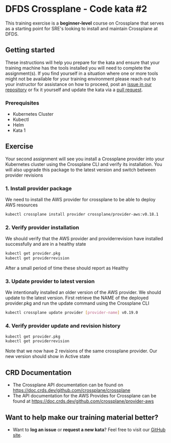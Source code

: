 DFDS Crossplane - Code kata #2
======================================

This training exercise is a **beginner-level** course on Crossplane that serves as a starting point for SRE's looking to install and maintain Crossplane at DFDS.

## Getting started
These instructions will help you prepare for the kata and ensure that your training machine has the tools installed you will need to complete the assignment(s). If you find yourself in a situation where one or more tools might not be available for your training environment please reach out to your instructor for assistance on how to proceed, post an [issue in our repository](https://github.com/dfds/dojo/issues) or fix it yourself and update the kata via a [pull request](https://github.com/dfds/dojo/pulls).

### Prerequisites
* Kubernetes Cluster
* Kubectl
* Helm
* Kata 1

## Exercise
Your second assignment will see you install a Crossplane provider into your Kubernetes cluster using the Crossplane CLI and verify its installation.
You will also upgrade this package to the latest version and switch between provider revisions

### 1. Install provider package

We need to install the AWS provider for crossplane to be able to deploy AWS resources

```bash
kubectl crossplane install provider crossplane/provider-aws:v0.18.1
```

### 2. Verify provider installation

We should verify that the AWS provider and providerrevision have installed successfully and are in a healthy state

```bash
kubectl get provider.pkg
kubectl get providerrevision
```

After a small period of time these should report as Healthy

### 3. Update provider to latest version

We intentionally installed an older version of the AWS provider. We should update to the latest version. First retrieve the NAME of the deployed provider.pkg and run the update command using the Crossplane CLI

```bash
kubectl crossplane update provider [provider-name] v0.19.0
```

### 4. Verify provider update and revision history

```bash
kubectl get provider.pkg
kubectl get providerrevision
```

Note that we now have 2 revisions of the same crossplane provider. Our new version should show in Active state

## CRD Documentation

* The Crossplane API documentation can be found on <https://doc.crds.dev/github.com/crossplane/crossplane>
* The API documentation for the AWS Provides for Crossplane can be found at <https://doc.crds.dev/github.com/crossplane/provider-aws>

## Want to help make our training material better?
 * Want to **log an issue** or **request a new kata**? Feel free to visit our [GitHub site](https://github.com/dfds/dojo/issues).
